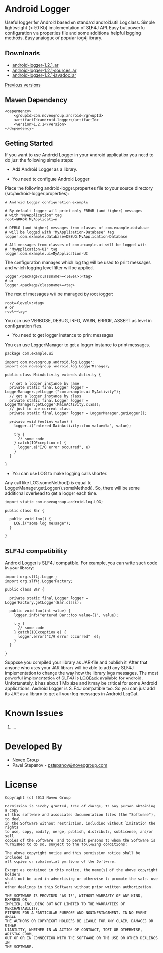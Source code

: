 Android Logger
==============

Useful logger for Android based on standard android.util.Log class.
Simple lightweight (< 50 Kb) implementation of SLF4J API. Easy but powerful
configuration via properties file and some additional helpful logging methods.
Easy analogue of popular log4j library.

Downloads
---------

 - [android-logger-1.2.1.jar](https://github.com/noveogroup/android-logger/blob/gh-downloads/android-logger-1.2.1.jar?raw=true)
 - [android-logger-1.2.1-sources.jar](https://github.com/noveogroup/android-logger/blob/gh-downloads/android-logger-1.2.1-sources.jar?raw=true)
 - [android-logger-1.2.1-javadoc.jar](https://github.com/noveogroup/android-logger/blob/gh-downloads/android-logger-1.2.1-javadoc.jar?raw=true)

[Previous versions](https://github.com/noveogroup/android-logger/tree/gh-downloads)

Maven Dependency
----------------

    <dependency>
        <groupId>com.noveogroup.android</groupId>
        <artifactId>android-logger</artifactId>
        <version>1.2.1</version>
    </dependency>


Getting Started
---------------

If you want to use Android Logger in your Android application you need to do
just the following simple steps:

 - Add Android Logger as a library.

 - You need to configure Android Logger

Place the following android-logger.properties file to your source directory (src/android-logger.properties):

    # Android Logger configuration example
    
    # By default logger will print only ERROR (and higher) messages
    # with "MyApplication" tag
    root=ERROR:MyApplication
    
    # DEBUG (and higher) messages from classes of com.example.database
    # will be logged with "MyApplication-Database" tag
    logger.com.example.database=DEBUG:MyApplication-Database
    
    # All messages from classes of com.example.ui will be logged with
    # "MyApplication-UI" tag
    logger.com.example.ui=MyApplication-UI

The configuration manages which log tag will be used to print messages and
which logging level filter will be applied.


    logger.<package/classname>=<level>:<tag>
    # or
    logger.<package/classname>=<tag>

The rest of messages will be managed by root logger:

    root=<level>:<tag>
    # or
    root=<tag>

You can use VERBOSE, DEBUG, INFO, WARN, ERROR, ASSERT as level in
configuration files.

 - You need to get logger instance to print messages

You can use LoggerManager to get a logger instance to print messages.

    package com.example.ui;

    import com.noveogroup.android.log.Logger;
    import com.noveogroup.android.log.LoggerManager;

    public class MainActivity extends Activity {

      // get a logger instance by name
      private static final Logger logger = LoggerManager.getLogger("com.example.ui.MyActivity");
      // get a logger instance by class
      private static final Logger logger = LoggerManager.getLogger(MainActivity.class);
      // just to use current class
      private static final Logger logger = LoggerManager.getLogger();

      private void foo(int value) {
        logger.i("entered MainActivity::foo value=%d", value);
        
        try {
          // some code
        } catch(IOException e) {
          logger.e("I/O error occurred", e);
        }
      }

    }

 - You can use LOG to make logging calls shorter.

Any call like LOG.someMethod() is equal to LoggerManager.getLogger().someMethod().
So, there will be some additional overhead to get a logger each time.

    import static com.noveogroup.android.log.LOG;

    public class Bar {

      public void foo() {
        LOG.i("some log message");
      }

    }

SLF4J compatibility
-------------------

Android Logger is SLF4J compatible. For example, you can write such code in
your library:

    import org.slf4j.Logger;
    import org.slf4j.LoggerFactory;

    public class Bar {

      private static final Logger logger = LoggerFactory.getLogger(Bar.class);

      public void foo(int value) {
        logger.info("entered Bar::foo value={}", value);

        try {
          // some code
        } catch(IOException e) {
          logger.error("I/O error occurred", e);
        }
      }

    }

Suppose you compiled your library as JAR-file and publish it. After that anyone
who uses your JAR library will be able to add any SLF4J implementation to
change the way how the library logs messages.
The most powerful implementation of SLF4J is [LOGBack](http://logback.qos.ch/)
available for Android. Unfortunately, it has about 1 Mb size and it may be
critical for some Android applications.
Android Logger is SLF4J compatible too. So you can just add its JAR as
a library to get all your log messages in Android LogCat.

Known Issues
============

1. ...

Developed By
============

* [Noveo Group][1]
* Pavel Stepanov - <pstepanov@noveogroup.com>

License
=======

    Copyright (c) 2013 Noveo Group

    Permission is hereby granted, free of charge, to any person obtaining a copy
    of this software and associated documentation files (the "Software"), to deal
    in the Software without restriction, including without limitation the rights
    to use, copy, modify, merge, publish, distribute, sublicense, and/or sell
    copies of the Software, and to permit persons to whom the Software is
    furnished to do so, subject to the following conditions:

    The above copyright notice and this permission notice shall be included in
    all copies or substantial portions of the Software.

    Except as contained in this notice, the name(s) of the above copyright holders
    shall not be used in advertising or otherwise to promote the sale, use or
    other dealings in this Software without prior written authorization.

    THE SOFTWARE IS PROVIDED "AS IS", WITHOUT WARRANTY OF ANY KIND, EXPRESS OR
    IMPLIED, INCLUDING BUT NOT LIMITED TO THE WARRANTIES OF MERCHANTABILITY,
    FITNESS FOR A PARTICULAR PURPOSE AND NONINFRINGEMENT. IN NO EVENT SHALL
    THE AUTHORS OR COPYRIGHT HOLDERS BE LIABLE FOR ANY CLAIM, DAMAGES OR OTHER
    LIABILITY, WHETHER IN AN ACTION OF CONTRACT, TORT OR OTHERWISE, ARISING FROM,
    OUT OF OR IN CONNECTION WITH THE SOFTWARE OR THE USE OR OTHER DEALINGS IN
    THE SOFTWARE.

[1]: http://noveogroup.com/
